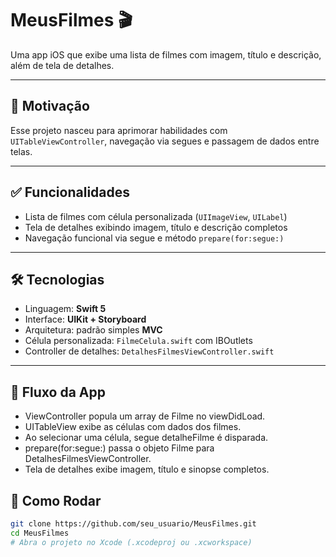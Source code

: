 # MeusFilmes 🎬

Uma app iOS que exibe uma lista de filmes com imagem, título e descrição, além de tela de detalhes.

---

## 🚀 Motivação

Esse projeto nasceu para aprimorar habilidades com `UITableViewController`, navegação via segues e passagem de dados entre telas.

---

## ✅ Funcionalidades

- Lista de filmes com célula personalizada (`UIImageView`, `UILabel`)
- Tela de detalhes exibindo imagem, título e descrição completos
- Navegação funcional via segue e método `prepare(for:segue:)`

---

## 🛠 Tecnologias

- Linguagem: **Swift 5**
- Interface: **UIKit + Storyboard**
- Arquitetura: padrão simples **MVC**
- Célula personalizada: `FilmeCelula.swift` com IBOutlets
- Controller de detalhes: `DetalhesFilmesViewController.swift`

---

## 🔄 Fluxo da App
- ViewController popula um array de Filme no viewDidLoad.
- UITableView exibe as células com dados dos filmes.
- Ao selecionar uma célula, segue detalheFilme é disparada.
- prepare(for:segue:) passa o objeto Filme para DetalhesFilmesViewController.
- Tela de detalhes exibe imagem, título e sinopse completos.

## 🚧 Como Rodar

```bash
git clone https://github.com/seu_usuario/MeusFilmes.git
cd MeusFilmes
# Abra o projeto no Xcode (.xcodeproj ou .xcworkspace)
